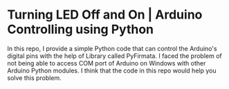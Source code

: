 # Turning LED Off and On | Arduino Controlling using Python
In this repo, I provide a simple Python code that can control the Arduino's digital pins with the help of Library called PyFirmata.
I faced the problem of not being able to access COM port of Arduino on Windows with other Arduino Python modules.
I think that the code in this repo would help you solve this problem.
